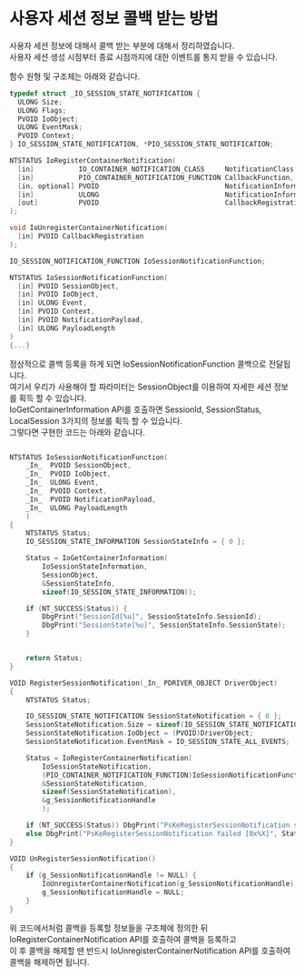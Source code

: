 # 사용자 세션 정보 콜백 받는 방법

사용자 세션 정보에 대해서 콜백 받는 부분에 대해서 정리하였습니다.  
사용자 세션 생성 시점부터 종료 시점까지에 대한 이벤트를 통지 받을 수 있습니다.  

함수 원형 및 구조체는 아래와 같습니다.  

``` c
typedef struct _IO_SESSION_STATE_NOTIFICATION {
  ULONG Size;
  ULONG Flags;
  PVOID IoObject;
  ULONG EventMask;
  PVOID Context;
} IO_SESSION_STATE_NOTIFICATION, *PIO_SESSION_STATE_NOTIFICATION;

NTSTATUS IoRegisterContainerNotification(
  [in]           IO_CONTAINER_NOTIFICATION_CLASS     NotificationClass,
  [in]           PIO_CONTAINER_NOTIFICATION_FUNCTION CallbackFunction,
  [in, optional] PVOID                               NotificationInformation,
  [in]           ULONG                               NotificationInformationLength,
  [out]          PVOID                               CallbackRegistration
);

void IoUnregisterContainerNotification(
  [in] PVOID CallbackRegistration
);

IO_SESSION_NOTIFICATION_FUNCTION IoSessionNotificationFunction;

NTSTATUS IoSessionNotificationFunction(
  [in] PVOID SessionObject,
  [in] PVOID IoObject,
  [in] ULONG Event,
  [in] PVOID Context,
  [in] PVOID NotificationPayload,
  [in] ULONG PayloadLength
)
{...}

```
정상적으로 콜백 등록을 하게 되면 IoSessionNotificationFunction 콜백으로 전달됩니다.  
여기서 우리가 사용해야 할 파라미터는 SessionObject를 이용하여 자세한 세션 정보를 획득 할 수 있습니다.  
IoGetContainerInformation API를 호출하면 SessionId, SessionStatus, LocalSession 3가지의 정보를 획득 할 수 있습니다.  
그렇다면 구현한 코드는 아래와 같습니다.  

``` c

NTSTATUS IoSessionNotificationFunction(
	_In_  PVOID SessionObject,
	_In_  PVOID IoObject,
	_In_  ULONG Event,
	_In_  PVOID Context,
	_In_  PVOID NotificationPayload,
	_In_  ULONG PayloadLength
	)
{
	NTSTATUS Status;
	IO_SESSION_STATE_INFORMATION SessionStateInfo = { 0 };

	Status = IoGetContainerInformation(
		IoSessionStateInformation,
		SessionObject,
		&SessionStateInfo,
		sizeof(IO_SESSION_STATE_INFORMATION));

	if (NT_SUCCESS(Status)) {
		DbgPrint("SessionId[%u]", SessionStateInfo.SessionId);
		DbgPrint("SessionState[%u]", SessionStateInfo.SessionState);
	}


	return Status;
}

VOID RegisterSessionNotification(_In_ PDRIVER_OBJECT DriverObject)
{
	NTSTATUS Status;

	IO_SESSION_STATE_NOTIFICATION SessionStateNotification = { 0 };
	SessionStateNotification.Size = sizeof(IO_SESSION_STATE_NOTIFICATION);
	SessionStateNotification.IoObject = (PVOID)DriverObject;
	SessionStateNotification.EventMask = IO_SESSION_STATE_ALL_EVENTS;

	Status = IoRegisterContainerNotification(
		IoSessionStateNotification,
		(PIO_CONTAINER_NOTIFICATION_FUNCTION)IoSessionNotificationFunction,
		&SessionStateNotification,
		sizeof(SessionStateNotification),
		&g_SessionNotificationHandle
		);

	if (NT_SUCCESS(Status)) DbgPrint("PsKeRegisterSessionNotification success");
	else DbgPrint("PsKeRegisterSessionNotification failed [0x%X]", Status);
}

VOID UnRegisterSessionNotification()
{
	if (g_SessionNotificationHandle != NULL) {
		IoUnregisterContainerNotification(g_SessionNotificationHandle);
		g_SessionNotificationHandle = NULL;
	}
}

```

위 코드에서처럼 콜백을 등록할 정보들을 구조체에 정의한 뒤  
IoRegisterContainerNotification API를 호출하여 콜백을 등록하고  
이 후 콜백을 해제할 땐 반드시 IoUnregisterContainerNotification API를 호출하여 콜백을 해제하면 됩니다.
